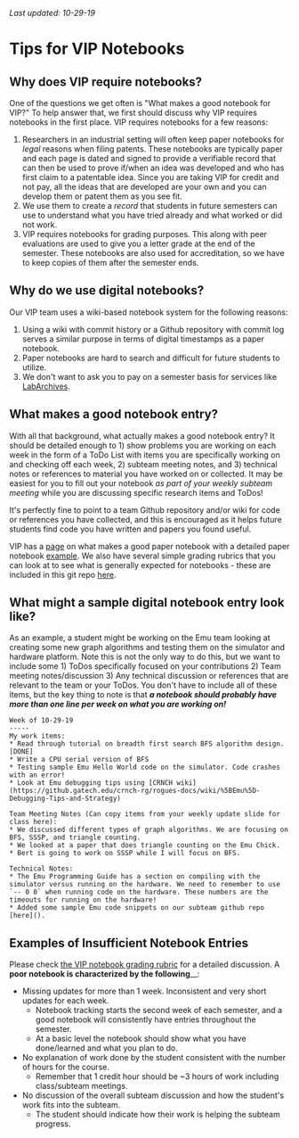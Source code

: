 _Last updated: 10-29-19_

# Tips for VIP Notebooks



## Why does VIP require notebooks?

One of the questions we get often is "What makes a good notebook for VIP?" To help answer that, we first should discuss why VIP requires notebooks in the first place. VIP requires notebooks for a few reasons:

1) Researchers in an industrial setting will often keep paper notebooks for *legal* reasons when filing patents. These notebooks are typically paper and each page is dated and signed to provide a verifiable record that can then be used to prove if/when an idea was developed and who has first claim to a patentable idea. Since you are taking VIP for credit and not pay, all the ideas that are developed are your own and you can develop them or patent them as you see fit. 
2) We use them to create a *record* that students in future semesters can use to understand what you have tried already and what worked or did not work. 
3) VIP requires notebooks for grading purposes. This along with peer evaluations are used to give you a letter grade at the end of the semester. These notebooks are also used for accreditation, so we have to keep copies of them after the semester ends. 

## Why do we use digital notebooks?

Our VIP team uses a wiki-based notebook system for the following reasons:
1) Using a wiki with commit history or a Github repository with commit log serves a similar purpose in terms of digital timestamps as a paper notebook. 
2) Paper notebooks are hard to search and difficult for future students to utilize.
3) We don't want to ask you to pay on a semester basis for services like [LabArchives](https://www.labarchives.com/).

## What makes a good notebook entry? 
With all that background, what actually makes a good notebook entry? It should be detailed enough to 1) show problems you are working on each week in the form of a ToDo List with items you are specifically working on and checking off each week, 2) subteam meeting notes, and 3) technical notes or references to material you have worked on or collected. It may be easiest for you to fill out your notebook _as part of your weekly subteam meeting_ while you are discussing specific research items and ToDos!

It's perfectly fine to point to a team Github repository and/or wiki for code or references you have collected, and this is encouraged as it helps future students find code you have written and papers you found useful. 

VIP has a [page](https://www.vip.gatech.edu/vip-notebooks) on what makes a good paper notebook with a detailed paper notebook [example](https://www.vip.gatech.edu/sites/default/files/design%20notebook%20sample%201.pdf). We also have several simple grading rubrics that you can look at to see what is generally expected for notebooks - these are included in this git repo [here](https://github.gatech.edu/crnch-rg/vip-rg).

## What might a sample digital notebook entry look like?
As an example, a student might be working on the Emu team looking at creating some new graph algorithms and testing them on the simulator and hardware platform. Note this is not the only way to do this, but we want to include some 1) ToDos specifically focused on your contributions 2) Team meeting notes/discussion 3) Any technical discussion or references that are relevant to the team or your ToDos. You don't have to include all of these items, but the key thing to note is that _**a notebook should probably have more than one line per week on what you are working on!**_

```
Week of 10-29-19
-----
My work items:
* Read through tutorial on breadth first search BFS algorithm design. [DONE]
* Write a CPU serial version of BFS
* Testing sample Emu Hello World code on the simulator. Code crashes with an error! 
* Look at Emu debugging tips using [CRNCH wiki](https://github.gatech.edu/crnch-rg/rogues-docs/wiki/%5BEmu%5D-Debugging-Tips-and-Strategy)

Team Meeting Notes (Can copy items from your weekly update slide for class here): 
* We discussed different types of graph algorithms. We are focusing on BFS, SSSP, and triangle counting.
* We looked at a paper that does triangle counting on the Emu Chick.
* Bert is going to work on SSSP while I will focus on BFS.

Technical Notes:
* The Emu Programming Guide has a section on compiling with the simulator versus running on the hardware. We need to remember to use `-- 0 0` when running code on the hardware. These numbers are the timeouts for running on the hardware!
* Added some sample Emu code snippets on our subteam github repo [here]().
```

## Examples of Insufficient Notebook Entries

Please check [the VIP notebook grading rubric](https://github.com/gt-crnch-rg/fc-with-rg-vip/blob/main/notebook-grading-examples/RG%20VIP%20simple%20notebook%20rubric.pdf) for a detailed discussion. A **poor notebook is characterized by the following**__:

* Missing updates for more than 1 week. Inconsistent and very short updates for each week.
    * Notebook tracking starts the second week of each semester, and a good notebook will consistently have entries throughout the semester.
    * At a basic level the notebook should show what you have done/learned and what you plan to do. 
* No explanation of work done by the student consistent with the number of hours for the course.
    * Remember that 1 credit hour should be ~3 hours of work including class/subteam meetings.
* No discussion of the overall subteam discussion and how the student's work fits into the subteam.
    * The student should indicate how their work is helping the subteam progress.  
